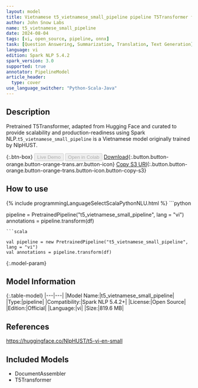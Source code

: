 ```yaml
---
layout: model
title: Vietnamese t5_vietnamese_small_pipeline pipeline T5Transformer from NlpHUST
author: John Snow Labs
name: t5_vietnamese_small_pipeline
date: 2024-08-04
tags: [vi, open_source, pipeline, onnx]
task: [Question Answering, Summarization, Translation, Text Generation]
language: vi
edition: Spark NLP 5.4.2
spark_version: 3.0
supported: true
annotator: PipelineModel
article_header:
  type: cover
use_language_switcher: "Python-Scala-Java"
---
```


## Description

Pretrained T5Transformer, adapted from Hugging Face and curated to provide scalability and production-readiness using Spark NLP.`t5_vietnamese_small_pipeline` is a Vietnamese model originally trained by NlpHUST.

{:.btn-box}
<button class="button button-orange" disabled>Live Demo</button>
<button class="button button-orange" disabled>Open in Colab</button>
[Download](https://s3.amazonaws.com/auxdata.johnsnowlabs.com/public/models/t5_vietnamese_small_pipeline_vi_5.4.2_3.0_1722803357043.zip){:.button.button-orange.button-orange-trans.arr.button-icon}
[Copy S3 URI](s3://auxdata.johnsnowlabs.com/public/models/t5_vietnamese_small_pipeline_vi_5.4.2_3.0_1722803357043.zip){:.button.button-orange.button-orange-trans.button-icon.button-copy-s3}

## How to use



<div class="tabs-box" markdown="1">
{% include programmingLanguageSelectScalaPythonNLU.html %}
```python

pipeline = PretrainedPipeline("t5_vietnamese_small_pipeline", lang = "vi")
annotations =  pipeline.transform(df)   

```
```scala

val pipeline = new PretrainedPipeline("t5_vietnamese_small_pipeline", lang = "vi")
val annotations = pipeline.transform(df)

```
</div>

{:.model-param}
## Model Information

{:.table-model}
|---|---|
|Model Name:|t5_vietnamese_small_pipeline|
|Type:|pipeline|
|Compatibility:|Spark NLP 5.4.2+|
|License:|Open Source|
|Edition:|Official|
|Language:|vi|
|Size:|819.6 MB|

## References

https://huggingface.co/NlpHUST/t5-vi-en-small

## Included Models

- DocumentAssembler
- T5Transformer